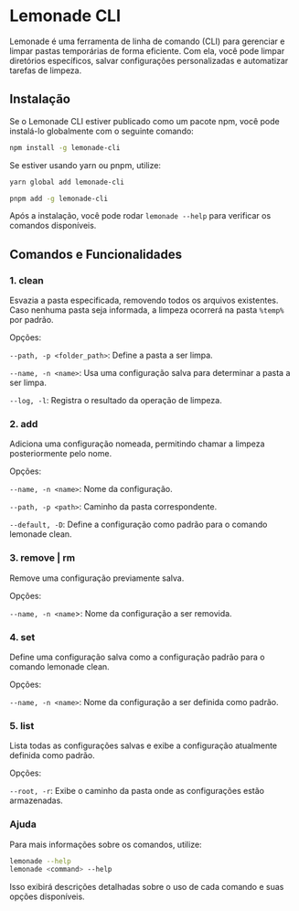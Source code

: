 # Lemonade CLI

Lemonade é uma ferramenta de linha de comando (CLI) para gerenciar e limpar pastas temporárias de forma eficiente. Com ela, você pode limpar diretórios específicos, salvar configurações personalizadas e automatizar tarefas de limpeza.

## Instalação

Se o Lemonade CLI estiver publicado como um pacote npm, você pode instalá-lo globalmente com o seguinte comando:

```bash
npm install -g lemonade-cli
```

Se estiver usando yarn ou pnpm, utilize:

```bash
yarn global add lemonade-cli

pnpm add -g lemonade-cli
```

Após a instalação, você pode rodar `lemonade --help` para verificar os comandos disponíveis.

## Comandos e Funcionalidades

### 1. clean

Esvazia a pasta especificada, removendo todos os arquivos existentes. Caso nenhuma pasta seja informada, a limpeza ocorrerá na pasta `%temp%` por padrão.

Opções:

`--path, -p <folder_path>`: Define a pasta a ser limpa.

`--name, -n <name>`: Usa uma configuração salva para determinar a pasta a ser limpa.

`--log, -l`: Registra o resultado da operação de limpeza.

### 2. add

Adiciona uma configuração nomeada, permitindo chamar a limpeza posteriormente pelo nome.

Opções:

`--name, -n <name>`: Nome da configuração.

`--path, -p <path>`: Caminho da pasta correspondente.

`--default, -D`: Define a configuração como padrão para o comando lemonade clean.

### 3. remove | rm

Remove uma configuração previamente salva.

Opções:

`--name, -n <name`>: Nome da configuração a ser removida.

### 4. set

Define uma configuração salva como a configuração padrão para o comando lemonade clean.

Opções:

`--name, -n <name>`: Nome da configuração a ser definida como padrão.

### 5. list

Lista todas as configurações salvas e exibe a configuração atualmente definida como padrão.

Opções:

`--root, -r`: Exibe o caminho da pasta onde as configurações estão armazenadas.

### Ajuda

Para mais informações sobre os comandos, utilize:

```bash
lemonade --help
lemonade <command> --help
```

Isso exibirá descrições detalhadas sobre o uso de cada comando e suas opções disponíveis.
